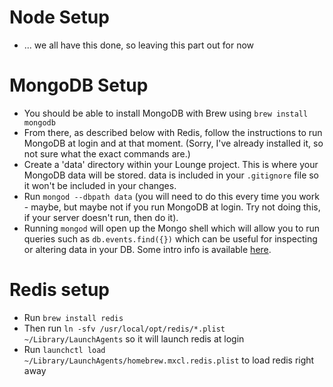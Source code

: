 # Node Setup
* ... we all have this done, so leaving this part out for now

# MongoDB Setup
* You should be able to install MongoDB with Brew using `brew install mongodb`
* From there, as described below with Redis, follow the instructions to run MongoDB at login and at that moment. (Sorry, I've already installed it, so not sure what the exact commands are.)
* Create a 'data' directory within your Lounge project. This is where your MongoDB data will be stored. data is included in your `.gitignore` file so it won't be included in your changes.
* Run `mongod --dbpath data` (you will need to do this every time you work - maybe, but maybe not if you run MongoDB at login. Try not doing this, if your server doesn't run, then do it).
* Running `mongod` will open up the Mongo shell which will allow you to run queries such as `db.events.find({})` which can be useful for inspecting or altering data in your DB. Some intro info is available [here](http://docs.mongodb.org/manual/tutorial/getting-started-with-the-mongo-shell/).

# Redis setup
* Run `brew install redis`
* Then run `ln -sfv /usr/local/opt/redis/*.plist ~/Library/LaunchAgents` so it will launch redis at login
* Run `launchctl load ~/Library/LaunchAgents/homebrew.mxcl.redis.plist` to load redis right away 
